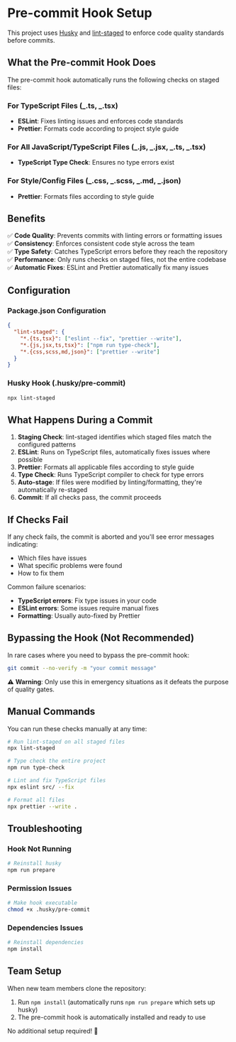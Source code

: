 # Pre-commit Hook Setup

This project uses [Husky](https://typicode.github.io/husky/) and [lint-staged](https://github.com/okonet/lint-staged) to enforce code quality standards before commits.

## What the Pre-commit Hook Does

The pre-commit hook automatically runs the following checks on staged files:

### For TypeScript Files (_.ts, _.tsx)

- **ESLint**: Fixes linting issues and enforces code standards
- **Prettier**: Formats code according to project style guide

### For All JavaScript/TypeScript Files (_.js, _.jsx, _.ts, _.tsx)

- **TypeScript Type Check**: Ensures no type errors exist

### For Style/Config Files (_.css, _.scss, _.md, _.json)

- **Prettier**: Formats files according to style guide

## Benefits

✅ **Code Quality**: Prevents commits with linting errors or formatting issues  
✅ **Consistency**: Enforces consistent code style across the team  
✅ **Type Safety**: Catches TypeScript errors before they reach the repository  
✅ **Performance**: Only runs checks on staged files, not the entire codebase  
✅ **Automatic Fixes**: ESLint and Prettier automatically fix many issues

## Configuration

### Package.json Configuration

```json
{
  "lint-staged": {
    "*.{ts,tsx}": ["eslint --fix", "prettier --write"],
    "*.{js,jsx,ts,tsx}": ["npm run type-check"],
    "*.{css,scss,md,json}": ["prettier --write"]
  }
}
```

### Husky Hook (.husky/pre-commit)

```bash
npx lint-staged
```

## What Happens During a Commit

1. **Staging Check**: lint-staged identifies which staged files match the configured patterns
2. **ESLint**: Runs on TypeScript files, automatically fixes issues where possible
3. **Prettier**: Formats all applicable files according to style guide
4. **Type Check**: Runs TypeScript compiler to check for type errors
5. **Auto-stage**: If files were modified by linting/formatting, they're automatically re-staged
6. **Commit**: If all checks pass, the commit proceeds

## If Checks Fail

If any check fails, the commit is aborted and you'll see error messages indicating:

- Which files have issues
- What specific problems were found
- How to fix them

Common failure scenarios:

- **TypeScript errors**: Fix type issues in your code
- **ESLint errors**: Some issues require manual fixes
- **Formatting**: Usually auto-fixed by Prettier

## Bypassing the Hook (Not Recommended)

In rare cases where you need to bypass the pre-commit hook:

```bash
git commit --no-verify -m "your commit message"
```

⚠️ **Warning**: Only use this in emergency situations as it defeats the purpose of quality gates.

## Manual Commands

You can run these checks manually at any time:

```bash
# Run lint-staged on all staged files
npx lint-staged

# Type check the entire project
npm run type-check

# Lint and fix TypeScript files
npx eslint src/ --fix

# Format all files
npx prettier --write .
```

## Troubleshooting

### Hook Not Running

```bash
# Reinstall husky
npm run prepare
```

### Permission Issues

```bash
# Make hook executable
chmod +x .husky/pre-commit
```

### Dependencies Issues

```bash
# Reinstall dependencies
npm install
```

## Team Setup

When new team members clone the repository:

1. Run `npm install` (automatically runs `npm run prepare` which sets up husky)
2. The pre-commit hook is automatically installed and ready to use

No additional setup required! 🎉
